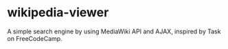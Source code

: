 # wikipedia-viewer
A simple search engine by using MediaWiki API and AJAX, inspired by Task on FreeCodeCamp.

